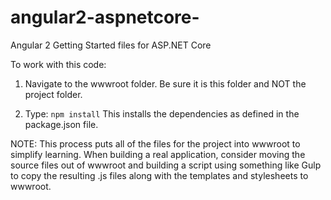 # angular2-aspnetcore-
Angular 2 Getting Started files for ASP.NET Core

To work with this code:

1) Navigate to the wwwroot folder. Be sure it is this folder and NOT the project folder.

2) Type: `npm install`
    This installs the dependencies as defined in the package.json file.

NOTE: This process puts all of the files for the project into wwwroot to simplify learning.
	  When building a real application, consider moving the source files out of
	  wwwroot and building a script using something like Gulp to copy the resulting
	  .js files along with the templates and stylesheets to wwwroot.
